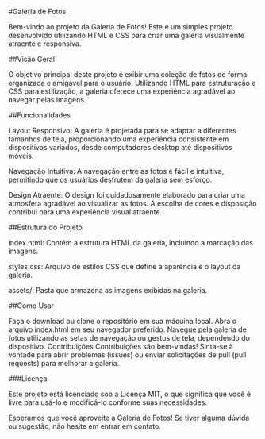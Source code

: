 #Galeria de Fotos

Bem-vindo ao projeto da Galeria de Fotos! Este é um simples projeto desenvolvido utilizando HTML e CSS para criar uma galeria visualmente atraente e responsiva.

##Visão Geral

O objetivo principal deste projeto é exibir uma coleção de fotos de forma organizada e amigável para o usuário. Utilizando HTML para estruturação e CSS para estilização, a galeria oferece uma experiência agradável ao navegar pelas imagens.

##Funcionalidades

Layout Responsivo: A galeria é projetada para se adaptar a diferentes tamanhos de tela, proporcionando uma experiência consistente em dispositivos variados, desde computadores desktop até dispositivos móveis.

Navegação Intuitiva: A navegação entre as fotos é fácil e intuitiva, permitindo que os usuários desfrutem da galeria sem esforço.

Design Atraente: O design foi cuidadosamente elaborado para criar uma atmosfera agradável ao visualizar as fotos. A escolha de cores e disposição contribui para uma experiência visual atraente.

##Estrutura do Projeto

index.html: Contém a estrutura HTML da galeria, incluindo a marcação das imagens.

styles.css: Arquivo de estilos CSS que define a aparência e o layout da galeria.

assets/: Pasta que armazena as imagens exibidas na galeria.

##Como Usar

Faça o download ou clone o repositório em sua máquina local.
Abra o arquivo index.html em seu navegador preferido.
Navegue pela galeria de fotos utilizando as setas de navegação ou gestos de tela, dependendo do dispositivo.
Contribuições
Contribuições são bem-vindas! Sinta-se à vontade para abrir problemas (issues) ou enviar solicitações de pull (pull requests) para melhorar a galeria.

###Licença

Este projeto está licenciado sob a Licença MIT, o que significa que você é livre para usá-lo e modificá-lo conforme suas necessidades.

Esperamos que você aproveite a Galeria de Fotos! Se tiver alguma dúvida ou sugestão, não hesite em entrar em contato.




